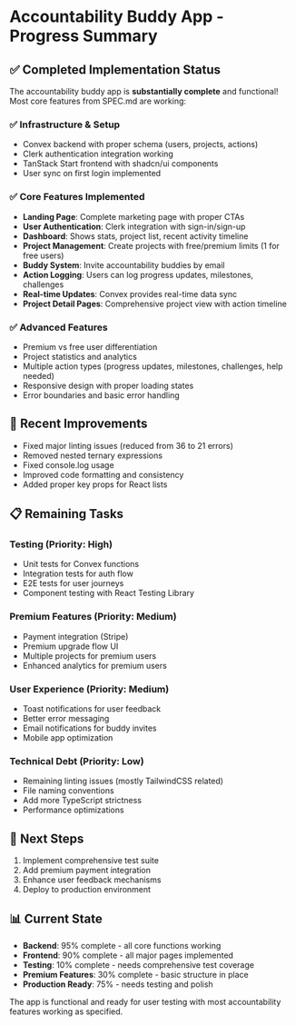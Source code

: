 # Accountability Buddy App - Progress Summary

## ✅ Completed Implementation Status

The accountability buddy app is **substantially complete** and functional! Most core features from SPEC.md are working:

### ✅ Infrastructure & Setup
- Convex backend with proper schema (users, projects, actions)
- Clerk authentication integration working
- TanStack Start frontend with shadcn/ui components
- User sync on first login implemented

### ✅ Core Features Implemented
- **Landing Page**: Complete marketing page with proper CTAs
- **User Authentication**: Clerk integration with sign-in/sign-up
- **Dashboard**: Shows stats, project list, recent activity timeline
- **Project Management**: Create projects with free/premium limits (1 for free users)
- **Buddy System**: Invite accountability buddies by email
- **Action Logging**: Users can log progress updates, milestones, challenges
- **Real-time Updates**: Convex provides real-time data sync
- **Project Detail Pages**: Comprehensive project view with action timeline

### ✅ Advanced Features
- Premium vs free user differentiation
- Project statistics and analytics
- Multiple action types (progress updates, milestones, challenges, help needed)
- Responsive design with proper loading states
- Error boundaries and basic error handling

## 🔧 Recent Improvements
- Fixed major linting issues (reduced from 36 to 21 errors)
- Removed nested ternary expressions
- Fixed console.log usage
- Improved code formatting and consistency
- Added proper key props for React lists

## 📋 Remaining Tasks

### Testing (Priority: High)
- Unit tests for Convex functions
- Integration tests for auth flow
- E2E tests for user journeys
- Component testing with React Testing Library

### Premium Features (Priority: Medium)
- Payment integration (Stripe)
- Premium upgrade flow UI
- Multiple projects for premium users
- Enhanced analytics for premium users

### User Experience (Priority: Medium)
- Toast notifications for user feedback
- Better error messaging
- Email notifications for buddy invites
- Mobile app optimization

### Technical Debt (Priority: Low)
- Remaining linting issues (mostly TailwindCSS related)
- File naming conventions
- Add more TypeScript strictness
- Performance optimizations

## 🎯 Next Steps
1. Implement comprehensive test suite
2. Add premium payment integration
3. Enhance user feedback mechanisms
4. Deploy to production environment

## 📊 Current State
- **Backend**: 95% complete - all core functions working
- **Frontend**: 90% complete - all major pages implemented
- **Testing**: 10% complete - needs comprehensive test coverage
- **Premium Features**: 30% complete - basic structure in place
- **Production Ready**: 75% - needs testing and polish

The app is functional and ready for user testing with most accountability features working as specified.